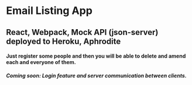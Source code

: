 # Email Listing App
## React, Webpack, Mock API (json-server) deployed to Heroku, Aphrodite
#### Just register some people and then you will be able to delete and amend each and everyone of them.
##### Coming soon: Login feature and server communication between clients.

